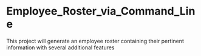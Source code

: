 # Employee_Roster_via_Command_Line
This project will generate an employee roster containing their pertinent information with several additional features
